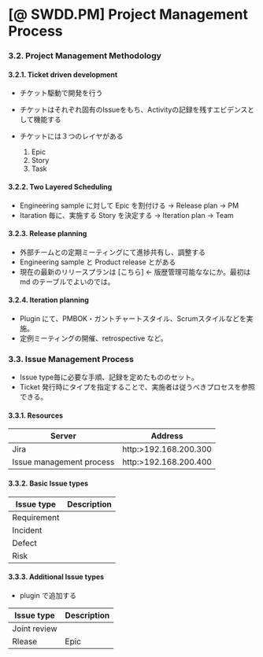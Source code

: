 # [@ SWDD.PM] Project Management Process

### 3.2. Project Management Methodology

#### 3.2.1. Ticket driven development

- チケット駆動で開発を行う

- チケットはそれぞれ固有のIssueをもち、Activityの記録を残すエビデンスとして機能する

- チケットには３つのレイヤがある
  1. Epic
  2. Story
  3. Task

#### 3.2.2. Two Layered Scheduling

- Engineering sample に対して Epic を割付ける → Release plan → PM
- Itaration 毎に、実施する Story を決定する → Iteration plan → Team

#### 3.2.3. Release planning

- 外部チームとの定期ミーティングにて進捗共有し、調整する
- Engineering sample と Product release とがある
- 現在の最新のリリースプランは [こちら] ← 版歴管理可能ななにか。最初は md のテーブルでよいのでは。

#### 3.2.4. Iteration planning

- Plugin にて、PMBOK・ガントチャートスタイル、Scrumスタイルなどを実施。
- 定例ミーティングの開催、retrospective など。

### 3.3. Issue Management Process

- Issue type毎に必要な手順、記録を定めたもののセット。
- Ticket 発行時にタイプを指定することで、実施者は従うべきプロセスを参照できる。

#### 3.3.1. Resources

| Server | Address |
| ------ | ------- |
| Jira                     | http:>192.168.200.300 |
| Issue management process | http:>192.168.200.400 |

#### 3.3.2. Basic Issue types

| Issue type | Description |
| ---------- | ----------- |
| Requirement |
| Incident    |
| Defect      |
| Risk        |

#### 3.3.3. Additional Issue types

- plugin で追加する

| Issue type | Description |
| ---------- | ----------- |
| Joint review |
| Rlease       | Epic


